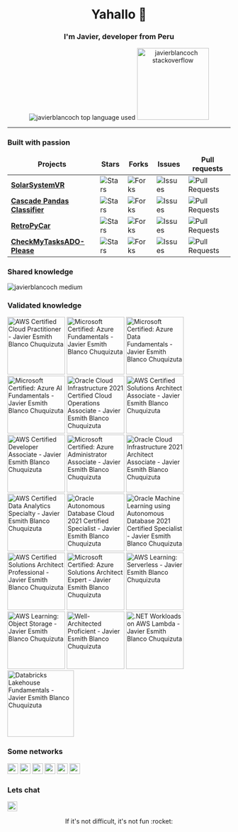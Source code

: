 <h1 align="center">Yahallo 👋</h1>

<h3 align="center">I'm Javier, developer from Peru</h3>
<div align="center">
  <img src="https://github-readme-stats.vercel.app/api/top-langs/?username=javierblancoch&layout=compact&hide_title=1&card_width=300&theme=dracula&border_color=0d1117" alt="javierblancoch top language used" /> <img height="162px" src="https://stackoverflow-card.vercel.app/?userID=14565089&theme=dracula" alt="javierblancoch stackoverflow"/>
</div>

---

<h3>Built with passion</h3>
<table>
  <thead align="center">
    <tr border: none;>
      <td><b>Projects</b></td>
      <td><b>Stars</b></td>
      <td><b>Forks</b></td>
      <td><b>Issues</b></td>
      <td><b>Pull requests</b></td>
    </tr>
  </thead>
  <tbody>
    <tr>
	<td><a href="https://github.com/javierblancoch/SolarSystemVR"><b>SolarSystemVR</b></a></td>
        <td><img alt="Stars" src="https://img.shields.io/github/stars/javierblancoch/SolarSystemVR?style=flat-square&labelColor=343b41"/></td>
        <td><img alt="Forks" src="https://img.shields.io/github/forks/javierblancoch/SolarSystemVR?style=flat-square&labelColor=343b41"/></td>
        <td><img alt="Issues" src="https://img.shields.io/github/issues/javierblancoch/SolarSystemVR?style=flat-square&labelColor=343b41"/></td>
        <td><img alt="Pull Requests" src="https://img.shields.io/github/issues-pr/javierblancoch/SolarSystemVR?style=flat-square&labelColor=343b41"/></td>
    </tr>
    <tr>
	<td><a href="https://github.com/javierblancoch/Cascade-Pandas-Classifier"><b>Cascade Pandas Classifier</b></a></td>
	<td><img alt="Stars" src="https://img.shields.io/github/stars/javierblancoch/Cascade-Pandas-Classifier?style=flat-square&labelColor=343b41"/></td>
        <td><img alt="Forks" src="https://img.shields.io/github/forks/javierblancoch/Cascade-Pandas-Classifier?style=flat-square&labelColor=343b41"/></td>
        <td><img alt="Issues" src="https://img.shields.io/github/issues/javierblancoch/Cascade-Pandas-Classifier?style=flat-square&labelColor=343b41"/></td>
        <td><img alt="Pull Requests" src="https://img.shields.io/github/issues-pr/javierblancoch/Cascade-Pandas-Classifier?style=flat-square&labelColor=343b41"/></td>
    </tr>
    <tr>
	<td><a href="https://github.com/javierblancoch/RetroPyCar"><b>RetroPyCar</b></a></td>
        <td><img alt="Stars" src="https://img.shields.io/github/stars/javierblancoch/RetroPyCar?style=flat-square&labelColor=343b41"/></td>
        <td><img alt="Forks" src="https://img.shields.io/github/forks/javierblancoch/RetroPyCar?style=flat-square&labelColor=343b41"/></td>
        <td><img alt="Issues" src="https://img.shields.io/github/issues/javierblancoch/RetroPyCar?style=flat-square&labelColor=343b41"/></td>
        <td><img alt="Pull Requests" src="https://img.shields.io/github/issues-pr/javierblancoch/RetroPyCar?style=flat-square&labelColor=343b41"/></td>
    </tr>
    <tr>
	<td><a href="https://github.com/javierblancoch/CheckMyTasksADO-Please"><b>CheckMyTasksADO-Please</b></a></td>
        <td><img alt="Stars" src="https://img.shields.io/github/stars/javierblancoch/CheckMyTasksADO-Please?style=flat-square&labelColor=343b41"/></td>
        <td><img alt="Forks" src="https://img.shields.io/github/forks/javierblancoch/CheckMyTasksADO-Please?style=flat-square&labelColor=343b41"/></td>
        <td><img alt="Issues" src="https://img.shields.io/github/issues/javierblancoch/CheckMyTasksADO-Please?style=flat-square&labelColor=343b41"/></td>
        <td><img alt="Pull Requests" src="https://img.shields.io/github/issues-pr/javierblancoch/CheckMyTasksADO-Please?style=flat-square&labelColor=343b41"/></td>
    </tr>
  </tbody>
</table>

<h3>Shared knowledge</h3>
<img src="https://github-read-medium.vercel.app/latest?username=javierblancoch&limit=4&theme=nord" alt="javierblancoch medium" />

<h3>Validated knowledge</h3>
<a href="https://www.credly.com/badges/48169364-d340-4c47-9cfa-369ffcba2cd6"><img src="https://images.credly.com/size/680x680/images/00634f82-b07f-4bbd-a6bb-53de397fc3a6/image.png" height=130 alt="AWS Certified Cloud Practitioner - Javier Esmith Blanco Chuquizuta"></a>
<a href="https://www.credly.com/badges/63bd163e-e05b-4b58-bd27-043fab1bb839"><img src="https://images.credly.com/size/340x340/images/be8fcaeb-c769-4858-b567-ffaaa73ce8cf/image.png" height=130 alt="Microsoft Certified: Azure Fundamentals - Javier Esmith Blanco Chuquizuta"></a>
<a href="https://www.credly.com/badges/b2c22fbc-2984-4066-b21b-552bb0c63aaa"><img src="https://images.credly.com/size/680x680/images/70eb1e3f-d4de-4377-a062-b20fb29594ea/azure-data-fundamentals-600x600.png" height=130 alt="Microsoft Certified: Azure Data Fundamentals - Javier Esmith Blanco Chuquizuta"></a>
<a href="https://www.credly.com/badges/c8de42a0-9183-45c9-9f85-35f7bee5a1b1"><img src="https://images.credly.com/size/680x680/images/4136ced8-75d5-4afb-8677-40b6236e2672/azure-ai-fundamentals-600x600.png" height=130 alt="Microsoft Certified: Azure AI Fundamentals - Javier Esmith Blanco Chuquizuta"></a>
<a href="https://catalog-education.oracle.com/pls/certview/sharebadge?id=CFB3D90A9B46FB020BDA6F78D7AC4FA59F1A4650259C604771CB2587BB8302B8"><img src="https://brm-workforce.oracle.com/pdf/certview/images/32_Oracle_Cloud_Infrastructure_Cloud_Operations.png" height=130 alt="Oracle Cloud Infrastructure 2021 Certified Cloud Operations Associate - Javier Esmith Blanco Chuquizuta"></a>
<a href="https://www.credly.com/badges/2b20e185-f18a-44c9-8398-85ed49732532"><img src="https://images.credly.com/size/680x680/images/0e284c3f-5164-4b21-8660-0d84737941bc/image.png" height=130 alt="AWS Certified Solutions Architect Associate - Javier Esmith Blanco Chuquizuta"></a>
<a href="https://www.credly.com/badges/887632ec-90c0-4954-8f54-24dbe3516f88"><img src="https://images.credly.com/size/680x680/images/b9feab85-1a43-4f6c-99a5-631b88d5461b/image.png" height=130 alt="AWS Certified Developer Associate - Javier Esmith Blanco Chuquizuta"></a>
<a href="https://www.credly.com/badges/7f560f8c-3de5-4c4d-b553-6aa5d3cc95d5"><img src="https://images.credly.com/size/680x680/images/336eebfc-0ac3-4553-9a67-b402f491f185/azure-administrator-associate-600x600.png" height=130 alt="Microsoft Certified: Azure Administrator Associate - Javier Esmith Blanco Chuquizuta"></a>
<a href="https://catalog-education.oracle.com/pls/certview/sharebadge?id=6668458E6DCED89636CF8D91F06377372F91D12B10EDF5FE6F61C21DB5DF5446"><img src="https://brm-workforce.oracle.com/pdf/certview/images/37_Oracle_Cloud_Infrastructure_Architect.png" height=130 alt="Oracle Cloud Infrastructure 2021 Architect Associate - Javier Esmith Blanco Chuquizuta"></a>
<a href="https://www.credly.com/badges/5569bb61-0ec1-4181-ab39-ce0b361d26c7"><img src="https://images.credly.com/size/680x680/images/6430efe4-0ac0-4df6-8f1b-9559d8fcdf27/image.png" height=130 alt="AWS Certified Data Analytics Specialty - Javier Esmith Blanco Chuquizuta"></a>
<a href="https://catalog-education.oracle.com/pls/certview/sharebadge?id=3BFD88AB4550D7CF51E0BF486A5C2ABA04A1FB1D481AAF2C0F7ECA2661FAEFAF"><img src="https://brm-workforce.oracle.com/pdf/certview/images/58_Oracle_Autonomous_Database_Cloud.png" height=130 alt="Oracle Autonomous Database Cloud 2021 Certified Specialist - Javier Esmith Blanco Chuquizuta"></a>
<a href="https://catalog-education.oracle.com/pls/certview/sharebadge?id=E102B7C8FB3CED7691641B90FC27D05BC51387757E3456FF42C254B9DD2E2FF4"><img src="https://brm-workforce.oracle.com/pdf/certview/images/OMLADB2021CS.png" height=130 alt="Oracle Machine Learning using Autonomous Database 2021 Certified Specialist - Javier Esmith Blanco Chuquizuta"></a>
<a href="https://www.credly.com/badges/2b4af85d-b917-42fd-990c-43d8661cb30e"><img src="https://images.credly.com/size/680x680/images/2d84e428-9078-49b6-a804-13c15383d0de/image.png" height=130 alt="AWS Certified Solutions Architect Professional - Javier Esmith Blanco Chuquizuta"></a>
<a href="https://www.credly.com/badges/6db4981c-7251-4bc1-9741-1cd374fa4a2e"><img src="https://images.credly.com/size/680x680/images/987adb7e-49be-4e24-b67e-55986bd3fe66/azure-solutions-architect-expert-600x600.png" height=130 alt="Microsoft Certified: Azure Solutions Architect Expert - Javier Esmith Blanco Chuquizuta"></a>
<a href="https://www.credly.com/badges/86b415d4-a61d-4c17-94bd-0b5ad5e77533"><img src="https://images.credly.com/size/680x680/images/e07c6cc4-b737-4d7e-8ce8-66b6b7a60367/image.png" height=130 alt="AWS Learning: Serverless - Javier Esmith Blanco Chuquizuta"></a>
<a href="https://www.credly.com/badges/0c08c56b-27d5-48df-92ad-de3a7d5d4536"><img src="https://images.credly.com/size/680x680/images/100511fc-a919-4c0c-b313-7f49b6d09ef6/image.png" height=130 alt="AWS Learning: Object Storage - Javier Esmith Blanco Chuquizuta"></a>
<a href="https://www.credly.com/badges/47bf6c9e-a8bf-4361-a601-d99e653fb713"><img src="https://images.credly.com/size/680x680/images/b870667f-00a3-48d7-b988-9c02b441b883/image.png" height=130 alt="Well-Architected Proficient - Javier Esmith Blanco Chuquizuta"></a>
<a href="https://www.credly.com/badges/1994a443-412d-4e3d-b5ad-ea35cd334a6c"><img src="https://images.credly.com/size/680x680/images/221e7d7f-bceb-422e-8c31-436ecbcda614/image.png" height=130 alt=".NET Workloads on AWS Lambda - Javier Esmith Blanco Chuquizuta"></a>
<a href="https://credentials.databricks.com/4f232c42-6b2b-4543-a294-585be5186710"><img src="https://www.databricks.com/wp-content/uploads/2021/12/lakehouse-fundamentals.png" height=150 alt="Databricks Lakehouse Fundamentals - Javier Esmith Blanco Chuquizuta"></a>

<h3>Some networks</h3>
<a href="https://www.instagram.com/javierblancoch/"><img src="https://img.shields.io/badge/instagram-%23E4405F.svg?&style=for-the-badge&logo=instagram&logoColor=white" height=24></a>
<a href="https://twitter.com/javierblancoch"><img src="https://img.shields.io/badge/twitter-%231DA1F2.svg?&style=for-the-badge&logo=twitter&logoColor=white" height=24></a>
<a href="https://pe.linkedin.com/in/javier-esmith-blanco-chuquizuta"><img src="https://img.shields.io/badge/linkedin-%230077B5.svg?&style=for-the-badge&logo=linkedin&logoColor=white" height=24></a>
<a href="https://medium.com/@javierblancoch" target="_blank"><img src="https://img.shields.io/badge/medium-%2312100E.svg?&style=for-the-badge&logo=medium&logoColor=white" height=24/></a>
<a href="https://stackoverflow.com/users/14565089/javierblancoch"><img src="https://img.shields.io/badge/-Stack%20Overflow-FE7A16?style=for-the-badge&logo=stack-overflow&logoColor=white" height=24></a>
<a href="https://www.hackerrank.com/javierblancoch"><img src="https://img.shields.io/badge/-Hackerrank-2EC866?style=for-the-badge&logo=HackerRank&logoColor=white" height=24></a>

<h3>Lets chat</h3>
<p><a href="mailto:javieresmithblanco@gmail.com"><img src="https://img.shields.io/badge/-javieresmithblanco@gmail.com-c14438?style=flat-square&logo=Gmail&logoColor=white&link=mailto:dhruvjainpenny@gmail.com" height=22></a></p>

<div align="center">
  If it's not difficult, it's not fun :rocket:
</div>
